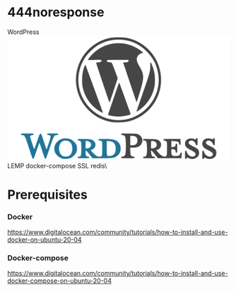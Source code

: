 # 444noresponse
WordPress\
![WP](GitHub-Mark2.png)\
LEMP docker-compose SSL redis\

# Prerequisites

### Docker
https://www.digitalocean.com/community/tutorials/how-to-install-and-use-docker-on-ubuntu-20-04

### Docker-compose
https://www.digitalocean.com/community/tutorials/how-to-install-and-use-docker-compose-on-ubuntu-20-04